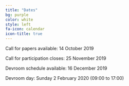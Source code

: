 ```yaml
---
title: "Dates"
bg: purple
color: white
style: left
fa-icon: calendar
icon-title: true
---
```


Call for papers available: 14 October 2019

Call for participation closes: 25 November 2019

Devroom schedule available: 16 December 2019

Devroom day: Sunday 2 February 2020 (09:00 to 17:00)
